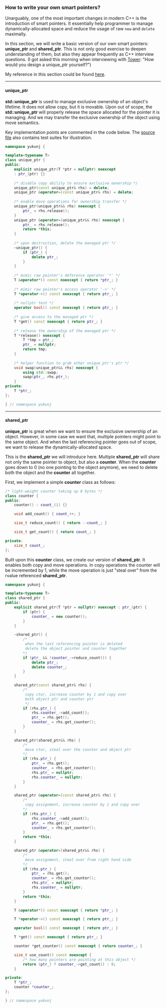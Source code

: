 ### How to write your own smart pointers?

Unarguably, one of the most important changes in modern C++ is the introduction of smart pointers. It essentially help programmer to manage dynamically-allocated space and reduce the usage of raw `new` and `delete` maximally.

In this section, we will write a basic version of our own smart pointers: **unique_ptr** and **shared_ptr**. This is not only good exercise to deepen understanding of them, but also they appear frequently as C++ interview questions. (I got asked this morning when interviewing with [Tower](https://www.tower-research.com): "How would you design a unique_ptr yourself?") 

My reference in this section could be found [here](https://github.com/Light-City/CPlusPlusThings/tree/master/learn_class/modern_C++_30/smart_ptr).

---

#### unique_ptr

**std::unique_ptr** is used to manage exclusive ownership of an object's lifetime. It does not allow copy, but it is movable. Upon out of scope, the **std::unique_ptr** will properly release the space allocated for the pointer it is managing. And we may transfer the exclusive ownership of the object using move semantics.

Key implementation points are commented in the code below. The [source file](./unique_ptr.cpp) also contains test suites for illustration. 
```CPP
namespace yukunj {

template<typename T>
class unique_ptr {
public:
    explicit unique_ptr(T *ptr = nullptr) noexcept
    : ptr_(ptr) {}
    
    /* disable copy ability to ensure exclusive ownership */
    unique_ptr(const unique_ptr& rhs) = delete;
    unique_ptr &operator=(const unique_ptr& rhs) = delete;
    
    /* enable move operations for ownership transfer */
    unique_ptr(unique_ptr&& rhs) noexcept {
        ptr_ = rhs.release();
    }
    unique_ptr &operator=(unique_ptr&& rhs) noexcept {
        ptr_ = rhs.release();
        return *this;
    }
    
    /* upon destruction, delete the managed ptr */
    ~unique_ptr() {
        if (ptr_) {
            delete ptr_;
        }
    }
    
    /* mimic raw pointer's deference operator '*' */
    T &operator*() const noexcept { return *ptr_; }
    
    /* mimic raw pointer's access operator '->' */
    T *operator->() const noexcept { return ptr_; }
    
    /* nullptr test */
    operator bool() const noexcept { return ptr_; }
    
    /* give access to the managed ptr */
    T *get() const noexcept { return ptr_; }
    
    /* release the ownership of the managed ptr */
    T *release() noexcept {
        T *tmp = ptr_;
        ptr_ = nullptr;
        return tmp;
    }
    
    /* helper function to grab other unique_ptr's ptr */
    void swap(unique_ptr&& rhs) noexcept {
        using std::swap;
        swap(ptr_, rhs.ptr_);
    }
private:
    T *ptr_;
};

} // namespace yukunj
```

---

#### shared_ptr

**unique_ptr** is great when we want to ensure the exclusive ownership of an object. However, in some case we want that, multiple pointers might point to the same object. And when the last referencing pointer goes out of scope, we want to release the dynamically-allocated space. 

This is the **shared_ptr** we will introduce here. Multiple **shared_ptr** will share not only the same pointer to object, but also a **counter**. When the **counter** goes down to 0 (no one pointing to the object anymore), we need to delete both the object and the **counter** all together.

First, we implement a simple **counter** class as follows:

```CPP
/* light-weight counter taking up 8 bytes */
class counter {
public:
    counter() : count_(1) {}

    void add_count() { count_++; }

    size_t reduce_count() { return --count_; }

    size_t get_count() { return count_; }

private:
    size_t count_;
};
```

Built upon this **counter** class, we create our version of **shared_ptr**. It enables both copy and move operations. In copy operations the counter will be incremented by 1, while the move operation is just "steal over" from the rvalue referenced **shared_ptr**.

```CPP
namespace yukunj {

template<typename T>
class shared_ptr {
public:
    explicit shared_ptr(T *ptr = nullptr) noexcept : ptr_(ptr) {
        if (ptr) {
            counter_ = new counter();
        }
    }

    ~shared_ptr() {
        /*
         when the last referencing pointer is deleted
         delete the object pointer and counter together
        */
        if (ptr_ && !counter_->reduce_count()) {
            delete ptr_;
            delete counter_;
        }
    }

    shared_ptr(const shared_ptr& rhs) {
        /*
         copy ctor, increase counter by 1 and copy over
         both object ptr and counter ptr
         */
        if (rhs.ptr_) {
            rhs.counter_->add_count();
            ptr_ = rhs.get();
            counter_ = rhs.get_counter();
        }
    }

    shared_ptr(shared_ptr&& rhs) {
        /*
         move ctor, steal over the counter and object ptr
        */
        if (rhs.ptr_) {
            ptr_ = rhs.get();
            counter_ = rhs.get_counter();
            rhs.ptr_ = nullptr;
            rhs.counter_ = nullptr;
        }
    }

    shared_ptr &operator=(const shared_ptr& rhs) {
        /*
         copy assignment, increase counter by 1 and copy over
        */
        if (rhs.ptr_) {
            rhs.counter_->add_count();
            ptr_ = rhs.get();
            counter_ = rhs.get_counter();
        }
        return *this;
    }

    shared_ptr &operator=(shared_ptr&& rhs) {
        /*
         move assignment, steal over from right hand side
        */
        if (rhs.ptr_) {
            ptr_ = rhs.get();
            counter_ = rhs.get_counter();
            rhs.ptr_ = nullptr;
            rhs.counter_ = nullptr;
        }
        return *this;
    }

    T &operator*() const noexcept { return *ptr_; }

    T *operator->() const noexcept { return ptr_; }

    operator bool() const noexcept { return ptr_; }

    T *get() const noexcept { return ptr_; }

    counter *get_counter() const noexcept { return counter_; }

    size_t use_count() const noexcept {
        /* how many pointers are pointing at this object */
        return (ptr_) ? counter_->get_count() : 0;
    }

private:
    T *ptr_;
    counter *counter_;
};

} // namespace yukunj
```
